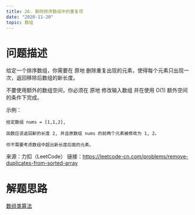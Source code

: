 ```yaml
---
title: 26. 删除排序数组中的重复项
date: "2020-11-20"
topic: 数组
---
```


# 问题描述

给定一个排序数组，你需要在 原地 删除重复出现的元素，使得每个元素只出现一次，返回移除后数组的新长度。

不要使用额外的数组空间，你必须在 原地 修改输入数组 并在使用 O(1) 额外空间的条件下完成。


示例：
```
给定数组 nums = [1,1,2], 

函数应该返回新的长度 2, 并且原数组 nums 的前两个元素被修改为 1, 2。 

你不需要考虑数组中超出新长度后面的元素。
```

来源：力扣（LeetCode）
链接：https://leetcode-cn.com/problems/remove-duplicates-from-sorted-array

# 解题思路

[数组类算法](/posts/array)

